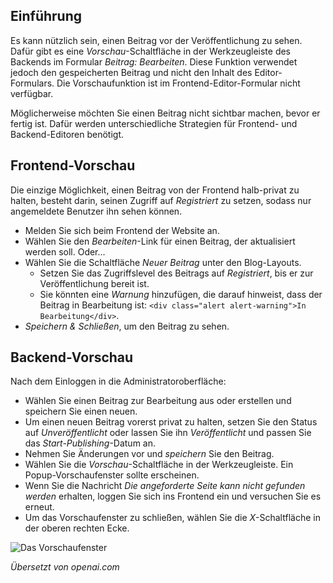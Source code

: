 <!-- Filename: J4.x:Article_Preview / Display title: Beitrag: Vorschau -->

## Einführung

Es kann nützlich sein, einen Beitrag vor der Veröffentlichung zu sehen. Dafür gibt es eine *Vorschau*-Schaltfläche in der Werkzeugleiste des Backends im Formular *Beitrag: Bearbeiten*. Diese Funktion verwendet jedoch den gespeicherten Beitrag und nicht den Inhalt des Editor-Formulars. Die Vorschaufunktion ist im Frontend-Editor-Formular nicht verfügbar. 

Möglicherweise möchten Sie einen Beitrag nicht sichtbar machen, bevor er fertig ist. Dafür werden unterschiedliche Strategien für Frontend- und Backend-Editoren benötigt.  

## Frontend-Vorschau

Die einzige Möglichkeit, einen Beitrag von der Frontend halb-privat zu halten, besteht darin, seinen Zugriff auf *Registriert* zu setzen, sodass nur angemeldete Benutzer ihn sehen können.

- Melden Sie sich beim Frontend der Website an.
- Wählen Sie den *Bearbeiten*-Link für einen Beitrag, der aktualisiert werden soll. Oder...
- Wählen Sie die Schaltfläche *Neuer Beitrag* unter den Blog-Layouts.
  - Setzen Sie das Zugriffslevel des Beitrags auf *Registriert*, bis er zur Veröffentlichung bereit ist.
  - Sie könnten eine *Warnung* hinzufügen, die darauf hinweist, dass der Beitrag in Bearbeitung ist: `<div class="alert alert-warning">In Bearbeitung</div>`.
- *Speichern & Schließen*, um den Beitrag zu sehen.

## Backend-Vorschau

Nach dem Einloggen in die Administratoroberfläche:

- Wählen Sie einen Beitrag zur Bearbeitung aus oder erstellen und speichern Sie einen neuen.
- Um einen neuen Beitrag vorerst privat zu halten, setzen Sie den Status auf *Unveröffentlicht* oder lassen Sie ihn *Veröffentlicht* und passen Sie das *Start-Publishing*-Datum an.
- Nehmen Sie Änderungen vor und *speichern* Sie den Beitrag.
- Wählen Sie die *Vorschau*-Schaltfläche in der Werkzeugleiste. Ein Popup-Vorschaufenster sollte erscheinen.
- Wenn Sie die Nachricht *Die angeforderte Seite kann nicht gefunden werden* erhalten, loggen Sie sich ins Frontend ein und versuchen Sie es erneut.
- Um das Vorschaufenster zu schließen, wählen Sie die *X*-Schaltfläche in der oberen rechten Ecke.

![Das Vorschaufenster](../../../en/images/getting-started/article-edit-preview.png)

*Übersetzt von openai.com*

